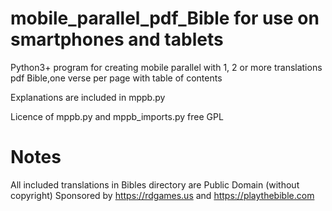 # mobile_parallel_pdf_Bible for use on smartphones and tablets  
Python3+ program for creating mobile parallel with 1, 2 or more translations pdf Bible,one verse per page with table of contents  
  
Explanations are included in mppb.py  
  
Licence of mppb.py and mppb_imports.py free GPL
  
# Notes  
All included translations in Bibles directory are Public Domain (without copyright)
Sponsored by https://rdgames.us and https://playthebible.com

